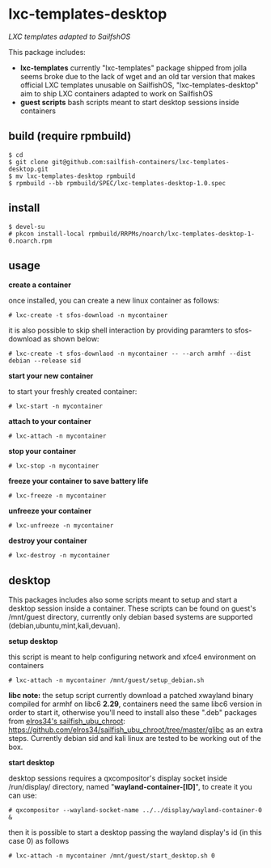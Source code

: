 # lxc-templates-desktop

*LXC templates adapted to SailfshOS*

This package includes: 
 - **lxc-templates** currently "lxc-templates" package shipped from jolla seems broke due to the lack of wget and an old tar version that makes official LXC templates unusable on SailfishOS, "lxc-templates-desktop" aim to ship LXC containers adapted to work on SailfishOS
 - **guest scripts** bash scripts meant to start desktop sessions inside containers


## build (require rpmbuild)
```
$ cd
$ git clone git@github.com:sailfish-containers/lxc-templates-desktop.git
$ mv lxc-templates-desktop rpmbuild
$ rpmbuild --bb rpmbuild/SPEC/lxc-templates-desktop-1.0.spec
```

## install 
```
$ devel-su
# pkcon install-local rpmbuild/RRPMs/noarch/lxc-templates-desktop-1-0.noarch.rpm

```

## usage

**create a container**

once installed, you can create a new linux container as follows:

```
# lxc-create -t sfos-download -n mycontainer
```
it is also possible to skip shell interaction by providing paramters to sfos-download as shown below:
```
# lxc-create -t sfos-downlaod -n mycontainer -- --arch armhf --dist debian --release sid
```

**start your new container**

to start your freshly created container:
```
# lxc-start -n mycontainer
```

**attach to your container**

```
# lxc-attach -n mycontainer
```

**stop your container**

```
# lxc-stop -n mycontainer
```

**freeze your container to save battery life**

```
# lxc-freeze -n mycontainer
```

**unfreeze your container**

```
# lxc-unfreeze -n mycontainer
```

**destroy your container**

```
# lxc-destroy -n mycontainer
```

## desktop

This packages includes also some scripts meant to setup and start a desktop session inside a container.
These scripts can be found on guest's /mnt/guest directory, currently only debian based systems are supported (debian,ubuntu,mint,kali,devuan).

**setup desktop**

this script is meant to help configuring network and xfce4 environment on containers
```
# lxc-attach -n mycontainer /mnt/guest/setup_debian.sh
```
**libc note:** the setup script currently download a patched xwayland binary compiled for armhf on libc6 **2.29**, containers need the same libc6 version in order to start it, otherwise you'll need to install also these ".deb" packages from [elros34's sailfish_ubu_chroot](https://github.com/elros34/sailfish_ubu_chroot/): https://github.com/elros34/sailfish_ubu_chroot/tree/master/glibc as an extra steps.
Currently debian sid and kali linux are tested to be working out of the box.

**start desktop**

desktop sessions requires a qxcompositor's display socket inside /run/display/ directory, named "**wayland-container-[ID]**", to create it you can use:
```
# qxcompositor --wayland-socket-name ../../display/wayland-container-0 &
```

then it is possible to start a desktop passing the wayland display's id (in this case 0) as follows
```
# lxc-attach -n mycontainer /mnt/guest/start_desktop.sh 0
```

